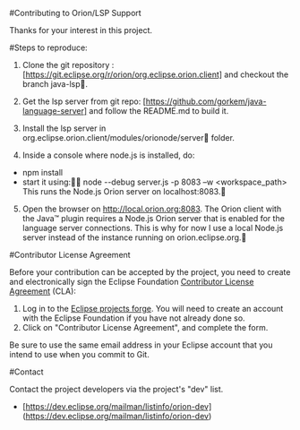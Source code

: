 #Contributing to Orion/LSP Support

Thanks for your interest in this project.

#Steps to reproduce:

1) Clone the git repository : [https://git.eclipse.org/r/orion/org.eclipse.orion.client] and checkout the branch java-lsp.

2) Get the lsp server from git repo: [https://github.com/gorkem/java-language-server] and follow the README.md to build it.

3) Install the lsp server in org.eclipse.orion.client/modules/orionode/server folder.

4) Inside a console where node.js is installed, do:
  - npm install
  - start it using:	node --debug server.js -p 8083 –w <workspace_path>
  This runs the Node.js Orion server on localhost:8083.

5) Open the browser on http://local.orion.org:8083.
The Orion client with the Java™ plugin requires a Node.js Orion server that is enabled for the language server connections.
This is why for now I use a local Node.js server instead of the instance running on orion.eclipse.org.

#Contributor License Agreement

Before your contribution can be accepted by the project, you need to create and electronically sign the
Eclipse Foundation [Contributor License Agreement](https://www.eclipse.org/legal/CLA.php) (CLA):

1. Log in to the [Eclipse projects forge](https://projects.eclipse.org/user/login/sso). You will need to
   create an account with the Eclipse Foundation if you have not already done so.
2. Click on "Contributor License Agreement", and complete the form.

Be sure to use the same email address in your Eclipse account that you intend to use when you commit to Git.

#Contact

Contact the project developers via the project's "dev" list.

- [https://dev.eclipse.org/mailman/listinfo/orion-dev] (https://dev.eclipse.org/mailman/listinfo/orion-dev)
